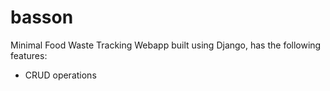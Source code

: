 # basson
Minimal Food Waste Tracking Webapp built using Django, has the following features:
- CRUD operations
